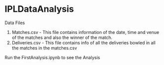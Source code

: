 # IPLDataAnalysis

Data Files

1. Matches.csv - This file contains information of the date, time and venue of the matches and also the winner of the match.
2. Deliveries.csv - This file contains info of all the deliveries bowled in all the matches in the matches.csv



Run the FirstAnalysis.ipynb to see the Analysis
